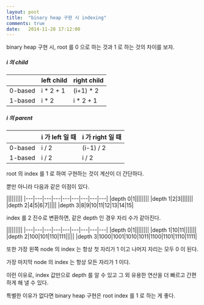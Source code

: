 ```yaml
---
layout: post
title:  "binary heap 구현 시 indexing"
comments: true
date:   2014-11-28 17:12:00
---
```


binary heap 구현 시,
root 를 0 으로 하는 것과 1 로 하는 것의 차이를 보자.

##### i 의 child

|   | left child | right child |
|---|---|---|
| 0-based | i * 2 + 1 | (i+1) * 2 |
| 1-based | i * 2 |	i * 2 + 1 |


##### i 의 parent

|   |i 가 left 일 때|i 가 right 일 때|
|---|---|---|
|0-based|i / 2|(i-1) / 2|
|1-based|i / 2|i / 2|

root 의 index 를 1 로 하여 구현하는 것이 계산이 더 간단하다.

뿐만 아니라 다음과 같은 이점이 있다.

|||||||||
|---|---|---|---|---|---|---|---|---|
|depth 0|1||||||||
|depth 1|2|3|||||||
|depth 2|4|5|6|7|||||
|depth 3|8|9|10|11|12|13|14|15|


index 를 2 진수로 변환하면, 같은 depth 인 경우 자리 수가 같아진다.

|||||||||
|---|---|---|---|---|---|---|---|---|
|depth 0|1||||||||
|depth 1|10|11|||||||
|depth 2|100|101|110|111|||||
|depth 3|1000|1001|1010|1011|1100|1101|1110|1111|

또한 가장 왼쪽 node 의 index 는 항상 첫 자리가 1 이고 나머지 자리는 모두 0 이 된다.

가장 마지막 node 의 index 는 항상 모든 자리가 1 이다.

이런 이유로, index 값만으로 depth 를 알 수 있고 그 외 유용한 연산을 더 빠르고 간편하게 해 낼 수 있다.

특별한 이유가 없다면 binary heap 구현은 root index 를 1 로 하는 게 좋다.
